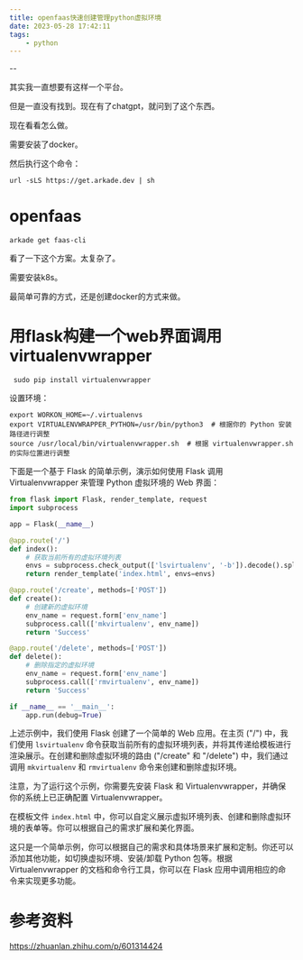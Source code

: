 ```yaml
---
title: openfaas快速创建管理python虚拟环境
date: 2023-05-28 17:42:11
tags:
	- python
---
```


--

其实我一直想要有这样一个平台。

但是一直没有找到。现在有了chatgpt，就问到了这个东西。

现在看看怎么做。

需要安装了docker。

然后执行这个命令：

```
url -sLS https://get.arkade.dev | sh
```



# openfaas



```
arkade get faas-cli
```



看了一下这个方案。太复杂了。

需要安装k8s。



最简单可靠的方式，还是创建docker的方式来做。



# 用flask构建一个web界面调用virtualenvwrapper

```
 sudo pip install virtualenvwrapper
```

设置环境：

```
export WORKON_HOME=~/.virtualenvs
export VIRTUALENVWRAPPER_PYTHON=/usr/bin/python3  # 根据你的 Python 安装路径进行调整
source /usr/local/bin/virtualenvwrapper.sh  # 根据 virtualenvwrapper.sh 的实际位置进行调整

```

下面是一个基于 Flask 的简单示例，演示如何使用 Flask 调用 Virtualenvwrapper 来管理 Python 虚拟环境的 Web 界面：

```python
from flask import Flask, render_template, request
import subprocess

app = Flask(__name__)

@app.route('/')
def index():
    # 获取当前所有的虚拟环境列表
    envs = subprocess.check_output(['lsvirtualenv', '-b']).decode().splitlines()
    return render_template('index.html', envs=envs)

@app.route('/create', methods=['POST'])
def create():
    # 创建新的虚拟环境
    env_name = request.form['env_name']
    subprocess.call(['mkvirtualenv', env_name])
    return 'Success'

@app.route('/delete', methods=['POST'])
def delete():
    # 删除指定的虚拟环境
    env_name = request.form['env_name']
    subprocess.call(['rmvirtualenv', env_name])
    return 'Success'

if __name__ == '__main__':
    app.run(debug=True)
```

上述示例中，我们使用 Flask 创建了一个简单的 Web 应用。在主页 ("/") 中，我们使用 `lsvirtualenv` 命令获取当前所有的虚拟环境列表，并将其传递给模板进行渲染展示。在创建和删除虚拟环境的路由 ("/create" 和 "/delete") 中，我们通过调用 `mkvirtualenv` 和 `rmvirtualenv` 命令来创建和删除虚拟环境。

注意，为了运行这个示例，你需要先安装 Flask 和 Virtualenvwrapper，并确保你的系统上已正确配置 Virtualenvwrapper。

在模板文件 `index.html` 中，你可以自定义展示虚拟环境列表、创建和删除虚拟环境的表单等。你可以根据自己的需求扩展和美化界面。

这只是一个简单示例，你可以根据自己的需求和具体场景来扩展和定制。你还可以添加其他功能，如切换虚拟环境、安装/卸载 Python 包等。根据 Virtualenvwrapper 的文档和命令行工具，你可以在 Flask 应用中调用相应的命令来实现更多功能。

# 参考资料



https://zhuanlan.zhihu.com/p/601314424

